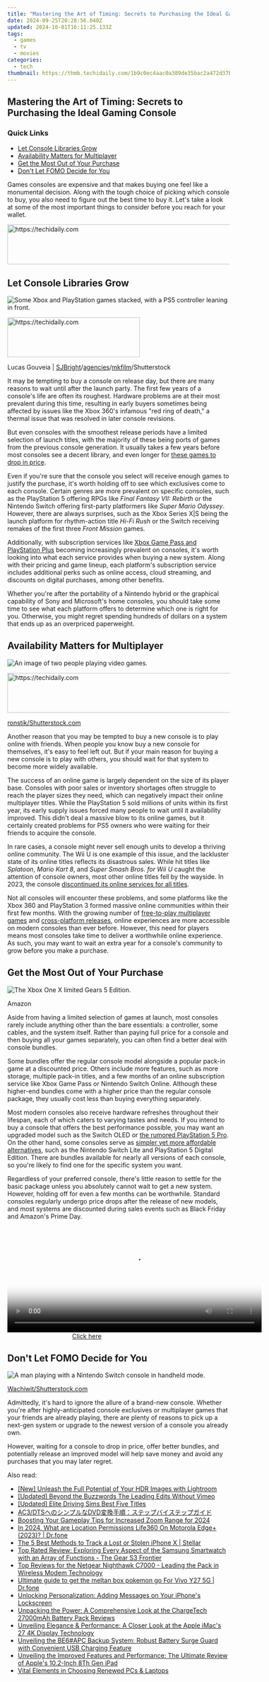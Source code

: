 ```yaml
---
title: "Mastering the Art of Timing: Secrets to Purchasing the Ideal Gaming Console"
date: 2024-09-25T20:28:56.040Z
updated: 2024-10-01T16:11:25.133Z
tags:
  - games
  - tv
  - movies
categories:
  - tech
thumbnail: https://thmb.techidaily.com/1b9c0ec4aac0a389de35bac2a472d37b33435d994c1a8448795d8b564ff658a3.jpg
---
```


## Mastering the Art of Timing: Secrets to Purchasing the Ideal Gaming Console

### Quick Links

* [Let Console Libraries Grow](https://facebook-video-recording.techidaily.com/updated-finding-balance-in-fb-sharing-a-guide-to-aspect-ratio-knowledge-for-2024/)
* [Availability Matters for Multiplayer](https://howto.techidaily.com/quick-fixes-for-why-is-my-zte-axon-40-lite-black-and-white-drfone-by-drfone-fix-android-problems-fix-android-problems/)
* [Get the Most Out of Your Purchase](https://screen-mirroring-recording.techidaily.com/new-discover-top-tier-ps3-games-on-your-pc-today-for-2024/)
* [Don't Let FOMO Decide for You](https://youtube-stream.techidaily.com/humor-hub-catching-the-best-comedy-channels-ever-for-2024/)

 Games consoles are expensive and that makes buying one feel like a monumental decision. Along with the tough choice of picking which console to buy, you also need to figure out the best time to buy it. Let's take a look at some of the most important things to consider before you reach for your wallet.

<!-- affiliate ads begin -->
<a href="https://ephamedtechinc.pxf.io/c/5597632/2123511/26400" target="_top" id="2123511">
  <img src="//a.impactradius-go.com/display-ad/26400-2123511" border="0" alt="https://techidaily.com" width="728" height="90"/>
</a>
<img height="0" width="0" src="https://ephamedtechinc.pxf.io/i/5597632/2123511/26400" style="position:absolute;visibility:hidden;" border="0" />
<!-- affiliate ads end -->

##  Let Console Libraries Grow

![Some Xbox and PlayStation games stacked, with a PS5 controller leaning in front.](https://static1.howtogeekimages.com/wordpress/wp-content/uploads/2024/07/some-xbox-and-playstation-games-stacked-with-a-ps5-controller-leaning-in-front.jpg) 

<!-- affiliate ads begin -->
<a href="https://malaysia-healthcare-travel-council.pxf.io/c/5597632/1557746/17382" target="_top" id="1557746">
  <img src="//a.impactradius-go.com/display-ad/17382-1557746" border="0" alt="https://techidaily.com" width="300" height="90"/>
</a>
<img height="0" width="0" src="https://malaysia-healthcare-travel-council.pxf.io/i/5597632/1557746/17382" style="position:absolute;visibility:hidden;" border="0" />
<!-- affiliate ads end -->

Lucas Gouveia | [SJBright](https://www.shutterstock.com/image-photo/xbox-one-video-games-stacked-vertical-2415724201)/[agencies](https://www.shutterstock.com/image-photo/bangkok-thailand-february-21-2021-stacked-1921838360)/[mkfilm](https://www.shutterstock.com/image-illustration/moscow-russia-january-20-2021-sony-1899942574)/Shutterstock

 It may be tempting to buy a console on release day, but there are many reasons to wait until after the launch party. The first few years of a console's life are often its roughest. Hardware problems are at their most prevalent during this time, resulting in early buyers sometimes being affected by issues like the Xbox 360's infamous "red ring of death," a thermal issue that was resolved in later console revisions.

 But even consoles with the smoothest release periods have a limited selection of launch titles, with the majority of these being ports of games from the previous console generation. It usually takes a few years before most consoles see a decent library, and even longer for [these games to drop in price](https://common-error.techidaily.com/fixes-implemented-for-input-not-recognized-problems-on-visual-panels/).

 Even if you're sure that the console you select will receive enough games to justify the purchase, it's worth holding off to see which exclusives come to each console. Certain genres are more prevalent on specific consoles, such as the PlayStation 5 offering RPGs like _Final Fantasy VII: Rebirth_ or the Nintendo Switch offering first-party platformers like _Super Mario Odyssey_. However, there are always surprises, such as the Xbox Series X|S being the launch platform for rhythm-action title _Hi-Fi Rush_ or the Switch receiving remakes of the first three _Front Mission_ games.

 Additionally, with subscription services like [Xbox Game Pass and PlayStation Plus](https://android-frp.techidaily.com/the-updated-method-to-bypass-nokia-c32-frp-by-drfone-android/) becoming increasingly prevalent on consoles, it's worth looking into what each service provides when buying a new system. Along with their pricing and game lineup, each platform's subscription service includes additional perks such as online access, cloud streaming, and discounts on digital purchases, among other benefits.

 Whether you're after the portability of a Nintendo hybrid or the graphical capability of Sony and Microsoft's home consoles, you should take some time to see what each platform offers to determine which one is right for you. Otherwise, you might regret spending hundreds of dollars on a system that ends up as an overpriced paperweight.

##  Availability Matters for Multiplayer

![An image of two people playing video games.](https://static1.howtogeekimages.com/wordpress/wp-content/uploads/2024/01/shutterstock_1924440377.jpg) 

<!-- affiliate ads begin -->
<a href="https://zebaoaffiliateprogram.pxf.io/c/5597632/2137973/21526" target="_top" id="2137973">
  <img src="//a.impactradius-go.com/display-ad/21526-2137973" border="0" alt="https://techidaily.com" width="728" height="90"/>
</a>
<img height="0" width="0" src="https://zebaoaffiliateprogram.pxf.io/i/5597632/2137973/21526" style="position:absolute;visibility:hidden;" border="0" />
<!-- affiliate ads end -->

[ronstik/Shutterstock.com](https://www.shutterstock.com/image-photo/friends-playing-console-video-games-controller-1924440377)

 Another reason that you may be tempted to buy a new console is to play online with friends. When people you know buy a new console for themselves, it's easy to feel left out. But if your main reason for buying a new console is to play with others, you should wait for that system to become more widely available.

 The success of an online game is largely dependent on the size of its player base. Consoles with poor sales or inventory shortages often struggle to reach the player sizes they need, which can negatively impact their online multiplayer titles. While the PlayStation 5 sold millions of units within its first year, its early supply issues forced many people to wait until it availability improved. This didn't deal a massive blow to its online games, but it certainly created problems for PS5 owners who were waiting for their friends to acquire the console.

 In rare cases, a console might never sell enough units to develop a thriving online community. The Wii U is one example of this issue, and the lackluster state of its online titles reflects its disastrous sales. While hit titles like _Splatoon_, _Mario Kart 8_, and _Super Smash Bros. for Wii U_ caught the attention of console owners, most other online titles fell by the wayside. In 2023, the console [discontinued its online services for all titles](https://some-techniques.techidaily.com/new-ideal-digital-talk-initiator/).

 Not all consoles will encounter these problems, and some platforms like the Xbox 360 and PlayStation 3 formed massive online communities within their first few months. With the growing number of [free-to-play multiplayer games](https://screen-activity-recording.techidaily.com/new-in-2024-perfecting-your-on-air-presence-youtube-and-twitch-streaming-through-obs/) and [cross-platform releases](https://buynow-help.techidaily.com/getting-started-in-drone-flying-in-depth-look-at-the-budget-friendly-syma-x5c-rc-quadcopter/), online experiences are more accessible on modern consoles than ever before. However, this need for players means most consoles take time to deliver a worthwhile online experience. As such, you may want to wait an extra year for a console's community to grow before you make a purchase.

##  Get the Most Out of Your Purchase

![The Xbox One X limited Gears 5 Edition.](https://static1.howtogeekimages.com/wordpress/wp-content/uploads/2020/04/2dc96d9d-1.jpg) 

Amazon

 Aside from having a limited selection of games at launch, most consoles rarely include anything other than the bare essentials: a controller, some cables, and the system itself. Rather than paying full price for a console and then buying all your games separately, you can often find a better deal with console bundles.

 Some bundles offer the regular console model alongside a popular pack-in game at a discounted price. Others include more features, such as more storage, multiple pack-in titles, and a few months of an online subscription service like Xbox Game Pass or Nintendo Switch Online. Although these higher-end bundles come with a higher price than the regular console package, they usually cost less than buying everything separately.

 Most modern consoles also receive hardware refreshes throughout their lifespan, each of which caters to varying tastes and needs. If you intend to buy a console that offers the best performance possible, you may want an upgraded model such as the Switch OLED or [the rumored PlayStation 5 Pro](https://some-approaches.techidaily.com/updated-unlock-srt-mastery-a-detailed-manual-and-tips/). On the other hand, some consoles serve as [simpler yet more affordable alternatives](https://sound-issues.techidaily.com/fixing-laptop-audio-issues-a-step-by-step-guide-to-restoring-internal-speaker-functionality/), such as the Nintendo Switch Lite and PlayStation 5 Digital Edition. There are bundles available for nearly all versions of each console, so you're likely to find one for the specific system you want.

 Regardless of your preferred console, there's little reason to settle for the basic package unless you absolutely cannot wait to get a new system. However, holding off for even a few months can be worthwhile. Standard consoles regularly undergo price drops after the release of new models, and most systems are discounted during sales events such as Black Friday and Amazon's Prime Day.

<!-- affiliate ads begin -->
<span id="1982485">
					<video width="576" height="240" style="cursor:pointer"
           poster="//a.impactradius-go.com/display-clicktoplayimage/1982485.png"
           onclick="if(!this.playClicked){this.play();this.setAttribute('controls',true);this.playClicked=true;}">
	   <source src="//a.impactradius-go.com/display-ad/22993-1982485">
	   <img src="//a.impactradius-go.com/display-clicktoplayimage/1982485.png" style="border: none; height: 100%; width: 100%; object-fit: contain">
	</video>
	<div style="width:360px;text-align:center"><a href="javascript:window.open(decodeURIComponent('https%3A%2F%2Fhomestyler.sjv.io%2Fc%2F5597632%2F1982485%2F22993'), '_blank');void(0);">Click here</a></div>
</span>
<img height="0" width="0" src="https://imp.pxf.io/i/5597632/1982485/22993" style="position:absolute;visibility:hidden;" border="0" />
<!-- affiliate ads end -->

##  Don't Let FOMO Decide for You

![A man playing with a Nintendo Switch console in handheld mode.](https://static1.howtogeekimages.com/wordpress/wp-content/uploads/2024/06/shutterstock_1143634838.jpg) 

[Wachiwit/Shutterstock.com](https://www.shutterstock.com/image-photo/bangkok-thailand-july-27-2018-man-1143634838)

 Admittedly, it's hard to ignore the allure of a brand-new console. Whether you're after highly-anticipated console exclusives or multiplayer games that your friends are already playing, there are plenty of reasons to pick up a next-gen system or upgrade to the newest version of a console you already own.

 However, waiting for a console to drop in price, offer better bundles, and potentially release an improved model will help save money and avoid any purchases that you may later regret.

<ins class="adsbygoogle"
     style="display:block"
     data-ad-format="autorelaxed"
     data-ad-client="ca-pub-7571918770474297"
     data-ad-slot="1223367746"></ins>

<ins class="adsbygoogle"
     style="display:block"
     data-ad-client="ca-pub-7571918770474297"
     data-ad-slot="8358498916"
     data-ad-format="auto"
     data-full-width-responsive="true"></ins>

<span class="atpl-alsoreadstyle">Also read:</span>
<div><ul>
<li><a href="https://fox-links.techidaily.com/new-unleash-the-full-potential-of-your-hdr-images-with-lightroom/"><u>[New] Unleash the Full Potential of Your HDR Images with Lightroom</u></a></li>
<li><a href="https://vimeo-videos.techidaily.com/updated-beyond-the-buzzwords-the-leading-edits-without-vimeo/"><u>[Updated] Beyond the Buzzwords The Leading Edits Without Vimeo</u></a></li>
<li><a href="https://screen-recording.techidaily.com/updated-elite-driving-sims-best-five-titles/"><u>[Updated] Elite Driving Sims Best Five Titles</u></a></li>
<li><a href="https://solve-info.techidaily.com/ac3dtsdvd/"><u>AC3/DTSへのシンプルなDVD変換手順：ステップバイステップガイド</u></a></li>
<li><a href="https://vp-tips.techidaily.com/boosting-your-gameplay-tips-for-increased-zoom-range-for-2024/"><u>Boosting Your Gameplay Tips for Increased Zoom Range for 2024</u></a></li>
<li><a href="https://phone-solutions.techidaily.com/in-2024-what-are-location-permissions-life360-on-motorola-edgeplus-2023-drfone-by-drfone-virtual-android/"><u>In 2024, What are Location Permissions Life360 On Motorola Edge+ (2023)? | Dr.fone</u></a></li>
<li><a href="https://techidaily.com/the-5-best-methods-to-track-a-lost-or-stolen-iphone-x-stellar-by-stellar-data-recovery-ios-iphone-data-recovery/"><u>The 5 Best Methods to Track a Lost or Stolen iPhone X | Stellar</u></a></li>
<li><a href="https://buynow-tips.techidaily.com/top-rated-review-exploring-every-aspect-of-the-samsung-smartwatch-with-an-array-of-functions-the-gear-s3-frontier/"><u>Top Rated Review: Exploring Every Aspect of the Samsung Smartwatch with an Array of Functions - The Gear S3 Frontier</u></a></li>
<li><a href="https://buynow-tips.techidaily.com/top-reviews-for-the-netgear-nighthawk-c7000-leading-the-pack-in-wireless-modem-technology/"><u>Top Reviews for the Netgear Nighthawk C7000 - Leading the Pack in Wireless Modem Technology</u></a></li>
<li><a href="https://change-location.techidaily.com/ultimate-guide-to-get-the-meltan-box-pokemon-go-for-vivo-y27-5g-drfone-by-drfone-virtual-android/"><u>Ultimate guide to get the meltan box pokemon go For Vivo Y27 5G | Dr.fone</u></a></li>
<li><a href="https://os-tips.techidaily.com/unlocking-personalization-adding-messages-on-your-iphones-lockscreen/"><u>Unlocking Personalization: Adding Messages on Your iPhone's Lockscreen</u></a></li>
<li><a href="https://buynow-tips.techidaily.com/unpacking-the-power-a-comprehensive-look-at-the-chargetech-27000mah-battery-pack-reviews/"><u>Unpacking the Power: A Comprehensive Look at the ChargeTech 27000mAh Battery Pack Reviews</u></a></li>
<li><a href="https://buynow-tips.techidaily.com/unveiling-elegance-and-performance-a-closer-look-at-the-apple-imacs-27-4k-display-technology/"><u>Unveiling Elegance & Performance: A Closer Look at the Apple iMac's 27 4K Display Technology</u></a></li>
<li><a href="https://buynow-tips.techidaily.com/unveiling-the-be6apc-backup-system-robust-battery-surge-guard-with-convenient-usb-charging-feature/"><u>Unveiling the BE6#APC Backup System: Robust Battery Surge Guard with Convenient USB Charging Feature</u></a></li>
<li><a href="https://buynow-tips.techidaily.com/unveiling-the-improved-features-and-performance-the-ultimate-review-of-apples-102-inch-8th-gen-ipad/"><u>Unveiling the Improved Features and Performance: The Ultimate Review of Apple's 10.2-Inch 8Th Gen iPad</u></a></li>
<li><a href="https://buynow-tips.techidaily.com/vital-elements-in-choosing-renewed-pcs-and-laptops/"><u>Vital Elements in Choosing Renewed PCs & Laptops</u></a></li>
</ul></div>

